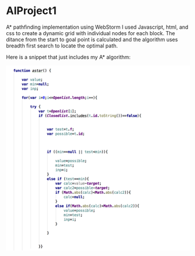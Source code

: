 # AIProject1

A* pathfinding implementation using WebStorm I used Javascript, html, and css to create a dynamic grid with individual nodes for each block. The ditance from the start to goal point is calculated and the algorithm uses breadth first search to locate the optimal path. 

Here is a snippet that just includes my A* algorithm:

![myimage-alt-tag =200x100](https://github.com/jm5967a/AIProject1/blob/master/Screen%20Shot%202016-10-24%20at%206.55.06%20PM.png)

